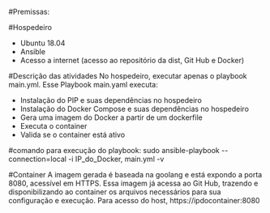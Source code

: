#Premissas:

#Hospedeiro
- Ubuntu 18.04
- Ansible
- Acesso a internet (acesso ao repositório da dist, Git Hub e Docker)


#Descrição das atividades
No hospedeiro, executar apenas o playbook main.yml.
Esse Playbook main.yaml executa:
- Instalação do PIP e suas dependências no hospedeiro
- Instalação do Docker Compose e suas dependências no hospedeiro
- Gera uma imagem do Docker a partir de um dockerfile
- Executa o container
- Valida se o container está ativo

#comando para execução do playbook:
sudo ansible-playbook --connection=local -i IP_do_Docker, main.yml -v

#Container
A imagem gerada é baseada na goolang e está expondo a porta 8080, acessível em HTTPS.
Essa imagem já acessa ao Git Hub, trazendo e disponibilizando ao container os arquivos necessários para sua configuração e execução.
Para acesso do host, https://ipdocontainer:8080




